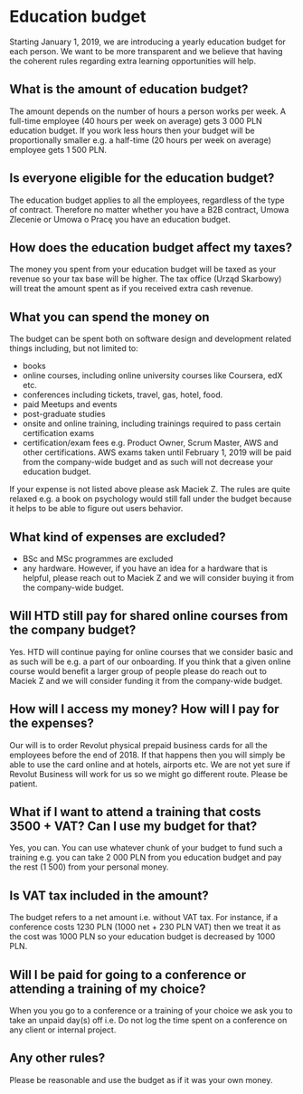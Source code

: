 # Education budget

Starting January 1, 2019, we are introducing a yearly education budget for each person. 
We want to be more transparent and we believe that having the coherent rules regarding extra learning opportunities will help.

## What is the amount of education budget?
The amount depends on the number of hours a person works per week. A full-time employee (40 hours per week on average) gets 3 000 PLN education budget. If you work less hours then your budget will be proportionally smaller e.g. a half-time (20 hours per week on average) employee gets 1 500 PLN.

## Is everyone eligible for the education budget?
The education budget applies to all the employees, regardless of the type of contract. Therefore no matter whether you have a B2B contract, Umowa Zlecenie or Umowa o Pracę you have an education budget.

## How does the education budget affect my taxes?
The money you spent from your education budget will be taxed as your revenue so your tax base will be higher. The tax office (Urząd Skarbowy) will treat the amount spent as if you received extra cash revenue.

## What you can spend the money on
The budget can be spent both on software design and development related things including, but not limited to:
- books
- online courses, including online university courses like Coursera, edX etc.
- conferences including tickets, travel, gas, hotel, food.
- paid Meetups and events
- post-graduate studies
- onsite and online training, including trainings required to pass certain certification exams
- certification/exam fees e.g. Product Owner, Scrum Master, AWS and other certifications. AWS exams taken until February 1, 2019 will be paid from the company-wide budget and as such will not decrease your education budget.

If your expense is not listed above please ask Maciek Z. The rules are quite relaxed e.g. a book on psychology would still fall under the budget because it helps to be able to figure out users behavior.

## What kind of expenses are excluded?
- BSc and MSc programmes are excluded
- any hardware. However, if you have an idea for a hardware that is helpful, please reach out to Maciek Z and we will consider buying it from the company-wide budget.

## Will HTD still pay for shared online courses from the company budget?
Yes. HTD will continue paying for online courses that we consider basic and as such will be e.g. a part of our onboarding. 
If you think that a given online course would benefit a larger group of people please do reach out to Maciek Z and we will consider funding it from the company-wide budget.

## How will I access my money? How will I pay for the expenses?
Our will is to order Revolut physical prepaid business cards for all the employees before the end of 2018. If that happens then you will simply be able to use the card online and at hotels, airports etc.
We are not yet sure if Revolut Business will work for us so we might go different route. Please be patient.

## What if I want to attend a training that costs 3500 + VAT? Can I use my budget for that?
Yes, you can. You can use whatever chunk of your budget to fund such a training e.g. you can take 2 000 PLN from you education budget and pay the rest (1 500) from your personal money.

## Is VAT tax included in the amount?
The budget refers to a net amount i.e. without VAT tax. For instance, if a conference costs 1230 PLN (1000 net + 230 PLN VAT) then we treat it as the cost was 1000 PLN so your education budget is decreased by 1000 PLN. 

## Will I be paid for going to a conference or attending a training of my choice?
When you you go to a conference or a training of your choice we ask you to take an unpaid day(s) off i.e. Do not log the time spent on a conference on any client or internal project.

## Any other rules?
Please be reasonable and use the budget as if it was your own money.
